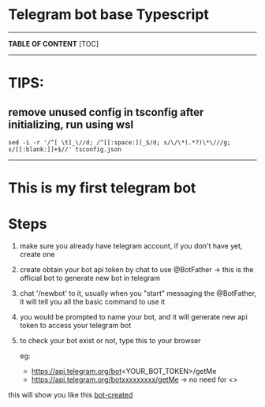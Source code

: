 # Telegram bot base Typescript

---

**TABLE OF CONTENT**
[TOC]

---

# TIPS:

## remove unused config in tsconfig after initializing, run using wsl

```
sed -i -r '/^[ \t]_\//d; /^[[:space:]]_$/d; s/\/\*(.*?)\*\///g; s/[[:blank:]]+$//' tsconfig.json
```

---

# This is my first telegram bot

# Steps

1. make sure you already have telegram account, if you don't have yet, create one
2. create obtain your bot api token by chat to use @BotFather -> this is the official bot to generate new bot in telegram
3. chat '/newbot' to it, usually when you "start" messaging the @BotFather, it will tell you all the basic command to use it
4. you would be prompted to name your bot, and it will generate new api token to access your telegram bot
5. to check your bot exist or not, type this to your browser

   eg:

   - https://api.telegram.org/bot<YOUR_BOT_TOKEN>/getMe
   - https://api.telegram.org/botxxxxxxxxx/getMe -> no need for <>

this will show you like this [bot-created](./images/checkBot.png)
